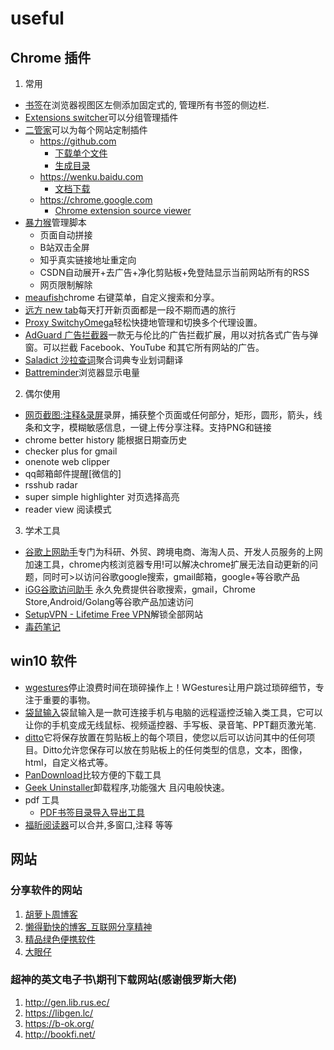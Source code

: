# useful
## Chrome 插件
1. 常用
 - [书签](https://extensions.blockbyte.de/)在浏览器视图区左侧添加固定式的, 管理所有书签的侧边栏.
 - [Extensions switcher](https://chrome.google.com/webstore/detail/extensions-switcher/mapmknaogodpakjopdhmdcilahbfbjpc)可以分组管理插件
 - [二管家](https://chrome.google.com/webstore/detail/nooboss/aajodjghehmlpahhboidcpfjcncmcklf)可以为每个网站定制插件
 	- https://github.com
 	  - [下载单个文件](https://github.com/softvar/enhanced-github)
 	  - [生成目录](https://github.com/jawil/GayHub)
 	- https://wenku.baidu.com
 	  - [文档下载](http://www.blpack.com/crxm.html)
 	- https://chrome.google.com
 	  - [Chrome extension source viewer](https://chrome.google.com/webstore/detail/chrome-extension-source-v/jifpbeccnghkjeaalbbjmodiffmgedin)  
 - [暴力猴](https://violentmonkey.github.io/)管理脚本
    - 页面自动拼接
    - B站双击全屏
    - 知乎真实链接地址重定向
    - CSDN自动展开+去广告+净化剪贴板+免登陆显示当前网站所有的RSS
    - 网页限制解除
 - [meaufish](https://github.com/meowtec/chrome-menufish/)chrome 右键菜单，自定义搜索和分享。
 - [远方 new tab](https://chrome.google.com/webstore/detail/dream-afar-new-tab/henmfoppjjkcencpbjaigfahdjlgpegn)每天打开新页面都是一段不期而遇的旅行
 - [Proxy SwitchyOmega](https://chrome.google.com/webstore/detail/proxy-switchyomega/padekgcemlokbadohgkifijomclgjgif)轻松快捷地管理和切换多个代理设置。
 - [AdGuard 广告拦截器](https://chrome.google.com/webstore/detail/adguard-adblocker/bgnkhhnnamicmpeenaelnjfhikgbkllg)一款无与伦比的广告拦截扩展，用以对抗各式广告与弹窗。可以拦截 Facebook、YouTube 和其它所有网站的广告。
 - [Saladict 沙拉查词](https://saladict.crimx.com/)聚合词典专业划词翻译
 - [Battreminder](https://chrome.google.com/webstore/detail/battreminder/eolgelhflgphiebnjopklpnplinmemfi)浏览器显示电量
2. 偶尔使用 
 - [网页截图:注释&录屏](https://chrome.google.com/webstore/detail/awesome-screenshot-screen/nlipoenfbbikpbjkfpfillcgkoblgpmj)录屏，捕获整个页面或任何部分，矩形，圆形，箭头，线条和文字，模糊敏感信息，一键上传分享注释。支持PNG和链接
 - chrome better history 能根据日期查历史
 - checker plus for gmail
 - onenote web clipper
 - qq邮箱邮件提醒[微信的]
 - rsshub radar
 - super simple highlighter 对页选择高亮
 - reader view 阅读模式

3. 学术工具
 - [谷歌上网助手](https://chrome.google.com/webstore/detail/%E8%B0%B7%E6%AD%8C%E4%B8%8A%E7%BD%91%E5%8A%A9%E6%89%8B/nonmafimegllfoonjgplbabhmgfanaka?h1=zh)专门为科研、外贸、跨境电商、海淘人员、开发人员服务的上网加速工具，chrome内核浏览器专用!可以解决chrome扩展无法自动更新的问题，同时可>以访问谷歌google搜索，gmail邮箱，google+等谷歌产品
 - [iGG谷歌访问助手](https://chrome.google.com/webstore/detail/igg%E8%B0%B7%E6%AD%8C%E8%AE%BF%E9%97%AE%E5%8A%A9%E6%89%8B/ncldcbhpeplkfijdhnoepdgdnmjkckij?hl=zh-CN)
永久免费提供谷歌搜索，gmail，Chrome Store,Android/Golang等谷歌产品加速访问
 - [SetupVPN - Lifetime Free VPN](https://chrome.google.com/webstore/detail/setupvpn-lifetime-free-vp/oofgbpoabipfcfjapgnbbjjaenockbdp)解锁全部网站
 - [毒药笔记](https://www.google.com/search?q=%E6%AF%92%E8%8D%AF%E7%AC%94%E8%AE%B0&oq=%E6%AF%92%E8%8D%AF%E7%AC%94%E8%AE%B0&aqs=chrome..69i57j69i61.2326j0j9&sourceid=chrome&ie=UTF-8)
 
## win10 软件
- [wgestures](http://www.yingdev.com/projects/wgestures)停止浪费时间在琐碎操作上！WGestures让用户跳过琐碎细节，专注于重要的事物。
 - [袋鼠输入](https://daishu.baidu.com/)袋鼠输入是一款可连接手机与电脑的远程遥控泛输入类工具，它可以让你的手机变成无线鼠标、视频遥控器、手写板、录音笔、PPT翻页激光笔.
 - [ditto](https://ditto-cp.sourceforge.io/)它将保存放置在剪贴板上的每个项目，使您以后可以访问其中的任何项目。Ditto允许您保存可以放在剪贴板上的任何类型的信息，文本，图像，html，自定义格式等。
 - [PanDownload](https://pandownload.com/)比较方便的下载工具
 - [Geek Uninstaller](https://geekuninstaller.com/download?version=1.4.6.140)卸载程序,功能强大
且闪电般快速。
- pdf 工具
  - [PDF书签目录导入导出工具](https://www.javaweb.shop/article/1026.html#emoji-mood)
 - [福盺阅读器]()可以合并,多窗口,注释 等等

## 网站
### 分享软件的网站
1. [胡萝卜周博客](http://www.carrotchou.blog)
2. [懒得勤快的博客_互联网分享精神](https://masuit.com/)
3. [精品绿色便携软件](https://www.portablesoft.org/feed/)
4. [大眼仔](http://www.dayanzai.me/)

### 超神的英文电子书\期刊下载网站(感谢俄罗斯大佬)
1. http://gen.lib.rus.ec/
2. https://libgen.lc/
3. https://b-ok.org/
4. http://bookfi.net/
